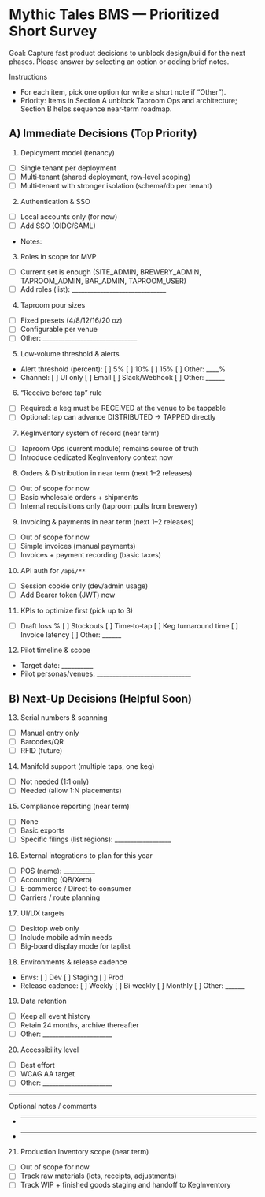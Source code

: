 # Mythic Tales BMS — Prioritized Short Survey

Goal: Capture fast product decisions to unblock design/build for the next phases. Please answer by selecting an option or adding brief notes.

Instructions
- For each item, pick one option (or write a short note if “Other”).
- Priority: Items in Section A unblock Taproom Ops and architecture; Section B helps sequence near‑term roadmap.

## A) Immediate Decisions (Top Priority)

1) Deployment model (tenancy)
- [ ] Single tenant per deployment
- [ ] Multi‑tenant (shared deployment, row‑level scoping)
- [ ] Multi‑tenant with stronger isolation (schema/db per tenant)

2) Authentication & SSO
- [ ] Local accounts only (for now)
- [ ] Add SSO (OIDC/SAML)
- Notes:

3) Roles in scope for MVP
- [ ] Current set is enough (SITE_ADMIN, BREWERY_ADMIN, TAPROOM_ADMIN, BAR_ADMIN, TAPROOM_USER)
- [ ] Add roles (list): ______________________________

4) Taproom pour sizes
- [ ] Fixed presets (4/8/12/16/20 oz)
- [ ] Configurable per venue
- [ ] Other: ______________________________

5) Low‑volume threshold & alerts
- Alert threshold (percent): [ ] 5%  [ ] 10%  [ ] 15%  [ ] Other: ____%
- Channel: [ ] UI only  [ ] Email  [ ] Slack/Webhook  [ ] Other: ______

6) “Receive before tap” rule
- [ ] Required: a keg must be RECEIVED at the venue to be tappable
- [ ] Optional: tap can advance DISTRIBUTED → TAPPED directly

7) KegInventory system of record (near term)
- [ ] Taproom Ops (current module) remains source of truth
- [ ] Introduce dedicated KegInventory context now

8) Orders & Distribution in near term (next 1–2 releases)
- [ ] Out of scope for now
- [ ] Basic wholesale orders + shipments
- [ ] Internal requisitions only (taproom pulls from brewery)

9) Invoicing & payments in near term (next 1–2 releases)
- [ ] Out of scope for now
- [ ] Simple invoices (manual payments)
- [ ] Invoices + payment recording (basic taxes)

10) API auth for `/api/**`
- [ ] Session cookie only (dev/admin usage)
- [ ] Add Bearer token (JWT) now

11) KPIs to optimize first (pick up to 3)
- [ ] Draft loss %  [ ] Stockouts  [ ] Time‑to‑tap  [ ] Keg turnaround time  [ ] Invoice latency  [ ] Other: ______

12) Pilot timeline & scope
- Target date: __________
- Pilot personas/venues: ______________________________

## B) Next‑Up Decisions (Helpful Soon)

13) Serial numbers & scanning
- [ ] Manual entry only
- [ ] Barcodes/QR
- [ ] RFID (future)

14) Manifold support (multiple taps, one keg)
- [ ] Not needed (1:1 only)
- [ ] Needed (allow 1:N placements)

15) Compliance reporting (near term)
- [ ] None
- [ ] Basic exports
- [ ] Specific filings (list regions): __________________

16) External integrations to plan for this year
- [ ] POS (name): __________
- [ ] Accounting (QB/Xero)
- [ ] E‑commerce / Direct‑to‑consumer
- [ ] Carriers / route planning

17) UI/UX targets
- [ ] Desktop web only
- [ ] Include mobile admin needs
- [ ] Big‑board display mode for taplist

18) Environments & release cadence
- Envs: [ ] Dev  [ ] Staging  [ ] Prod
- Release cadence: [ ] Weekly  [ ] Bi‑weekly  [ ] Monthly  [ ] Other: ______

19) Data retention
- [ ] Keep all event history
- [ ] Retain 24 months, archive thereafter
- [ ] Other: ______________________

20) Accessibility level
- [ ] Best effort
- [ ] WCAG AA target
- [ ] Other: ______________________

---

Optional notes / comments

- _____________________________________________________________
- _____________________________________________________________

21) Production Inventory scope (near term)
- [ ] Out of scope for now
- [ ] Track raw materials (lots, receipts, adjustments)
- [ ] Track WIP + finished goods staging and handoff to KegInventory

